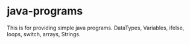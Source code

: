 # java-programs
This is for providing simple java programs.
DataTypes, Variables, ifelse, loops, switch, arrays, Strings.
